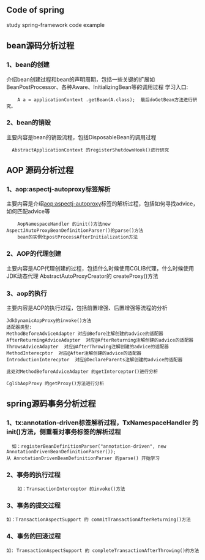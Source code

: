 ## Code of spring
  study spring-framework code example


## bean源码分析过程
### 1、bean的创建
   介绍bean创建过程和bean的声明周期，包括一些关键的扩展如BeanPostProcessor、各种Aware、InitializingBean等的调用过程
    学习入口:
        
        A a = applicationContext .getBean(A.class);  最后doGetBean方法进行研究。

### 2、bean的销毁
   主要内容是bean的销毁流程，包括DisposableBean的调用过程
   
      AbstractApplicationContext 的registerShutdownHook()进行研究

## AOP 源码分析过程
### 1、aop:aspectj-autoproxy标签解析
   主要内容是介绍<aop:aspectj-autoproxy>标签的解析过程，包括如何寻找advice，如何匹配advice等
    
        AopNamespaceHandler 的init()方法new AspectJAutoProxyBeanDefinitionParser()的parse()方法
        bean的实例化postProcessAfterInitialization方法
        
### 2、AOP的代理创建
  主要内容是AOP代理创建的过程，包括什么时候使用CGLIB代理，什么时候使用JDK动态代理
      AbstractAutoProxyCreator的 createProxy()方法
       

### 3、aop的执行
  主要内容是AOP的执行过程，包括前置增强、后置增强等流程的分析
  
    JdkDynamicAopProxy的invoke()方法
    适配器类型:
    MethodBeforeAdviceAdapter 对应@Before注解创建的advice的适配器
    AfterReturningAdviceAdapter  对应@AfterReturning注解创建的advice的适配器
    ThrowsAdviceAdapter  对应@AfterThrowing注解创建的advice的适配器
    MethodInterecptor  对应@After注解创建的advice的适配器
    IntroductionInterecptor  对应@DeclareParents注解创建的advice的适配器
    
    此处对MethodBeforeAdviceAdapter 的getInterceptor()进行分析
    
    CglibAopProxy 的getProxy()方法进行分析
    
## spring源码事务分析过程
### 1、tx:annotation-driven标签解析过程，TxNamespaceHandler 的init()方法，侧重看对事务标签的解析过程
   
      如：registerBeanDefinitionParser("annotation-driven", new AnnotationDrivenBeanDefinitionParser());
    从 AnnotationDrivenBeanDefinitionParser 的parse() 开始学习
   
### 2、事务的执行过程
        如：TransactionInterceptor 的invoke()方法
   
### 3、事务的提交过程
    如：TransactionAspectSupport 的 commitTransactionAfterReturning()方法
   
### 4、事务的回滚过程
    如: TransactionAspectSupport 的 completeTransactionAfterThrowing()的方法